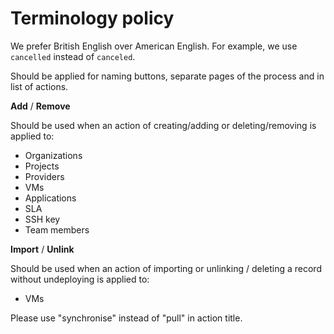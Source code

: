 <!-- EXTERNAL DOCUMENT
Source: https://code.opennodecloud.com/waldur/waldur-homeport.git
Branch: develop
Remote Path: docs//terminology_policy.md
Local Path: docs/developer-guide/ui
Last Sync: 2025-10-31T03:04:04.837525

WARNING: This file is automatically synchronized from the source repository.
DO NOT EDIT this file directly. Changes will be overwritten.
Edit the source at: https://code.opennodecloud.com/waldur/waldur-homeport.git/-/tree/develop/docs//terminology_policy.md
-->


# Terminology policy

We prefer British English over American English. For example, we use `cancelled` instead of `canceled`.

Should be applied for naming buttons, separate pages of the process and in list of actions.

**Add** / **Remove**

Should be used when an action of creating/adding or deleting/removing is
applied to:

* Organizations
* Projects
* Providers
* VMs
* Applications
* SLA
* SSH key
* Team members

**Import** / **Unlink**

Should be used when an action of importing or unlinking / deleting a record without
undeploying is applied to:

* VMs

Please use "synchronise" instead of "pull" in action title.
